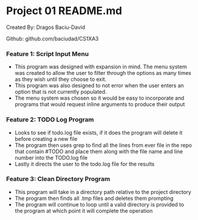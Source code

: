 # Project 01 README.md

Created By: Dragos Baciu-David

Github: github.com/baciudad/CS1XA3

### 

### Feature 1: Script Input Menu

- This program was designed with expansion in mind. The menu system was created to allow the user to filter through the options as many times as they wish until they choose to exit.
- This program was also designed to not error when the user enters an option that is not currently populated.
- The menu system was chosen so it would be easy to incorporate and programs that would request inline arguments to produce their output

### Feature 2: TODO Log Program

- Looks to see if todo.log file exists, if it does the program will delete it before creating a new file
- The program then uses grep to find all the lines from ever file in the repo that contain #TODO and place them along with the file name and line number into the TODO.log file
- Lastly it directs the user to the  todo.log file for the results

### Feature 3: Clean Directory Program

- This program will take in a directory path relative to the project directory
- The program then finds all .tmp files and deletes them prompting
- The program will continue to loop until a valid directory is provided to the program at which point it will complete the operation